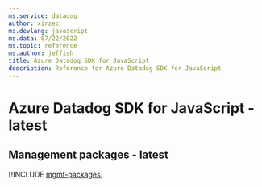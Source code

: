 ```yaml
---
ms.service: datadog
author: xirzec
ms.devlang: javascript
ms.data: 07/22/2022
ms.topic: reference
ms.author: jeffish
title: Azure Datadog SDK for JavaScript
description: Reference for Azure Datadog SDK for JavaScript
---
```

# Azure Datadog SDK for JavaScript - latest

## Management packages - latest
[!INCLUDE [mgmt-packages](datadog-mgmt-index.md)]